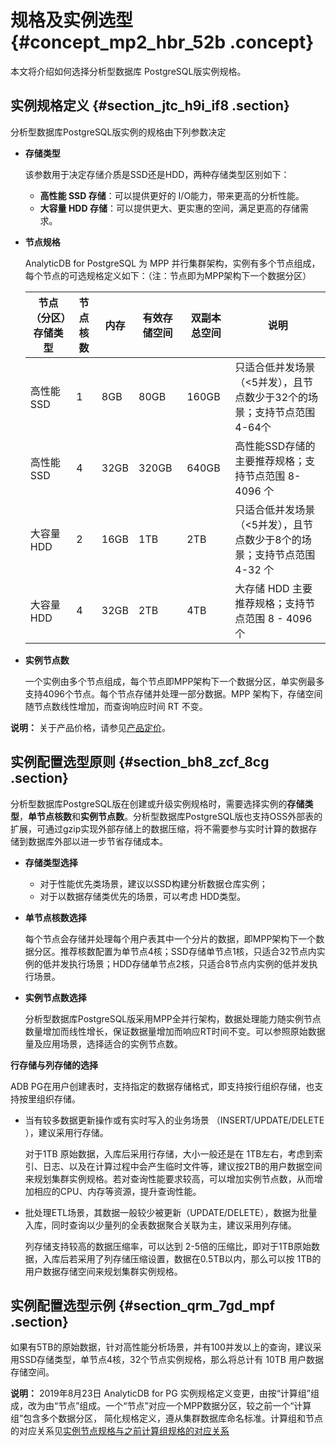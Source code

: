 # 规格及实例选型 {#concept_mp2_hbr_52b .concept}

本文将介绍如何选择分析型数据库 PostgreSQL版实例规格。

## 实例规格定义 {#section_jtc_h9i_if8 .section}

分析型数据库PostgreSQL版实例的规格由下列参数决定

-   **存储类型** 

    该参数用于决定存储介质是SSD还是HDD，两种存储类型区别如下：

    -   **高性能 SSD 存储**：可以提供更好的 I/O能力，带来更高的分析性能。
    -   **大容量 HDD 存储**：可以提供更大、更实惠的空间，满足更高的存储需求。
-   **节点规格** 

    AnalyticDB for PostgreSQL 为 MPP 并行集群架构，实例有多个节点组成，每个节点的可选规格定义如下：（注：节点即为MPP架构下一个数据分区）

    |节点（分区）存储类型|节点核数|内存|有效存储空间|双副本总空间|说明|
    |----------|----|--|------|------|--|
    |高性能 SSD|1|8GB|80GB|160GB|只适合低并发场景（<5并发），且节点数少于32个的场景；支持节点范围4-64个|
    |高性能 SSD|4|32GB|320GB|640GB|高性能SSD存储的主要推荐规格；支持节点范围 8-4096 个|
    |大容量 HDD|2|16GB|1TB|2TB|只适合低并发场景（<5并发），且节点数少于8个的场景；支持节点范围 4-32 个|
    |大容量 HDD|4|32GB|2TB|4TB|大存储 HDD 主要推荐规格；支持节点范围 8 - 4096个|

-   **实例节点数** 

    一个实例由多个节点组成，每个节点即MPP架构下一个数据分区，单实例最多支持4096个节点。每个节点存储并处理一部分数据。MPP 架构下，存储空间随节点数线性增加，而查询响应时间 RT 不变。


**说明：** 关于产品价格，请参见[产品定价](../../../../cn.zh-CN/产品定价/产品定价.md#)。

## 实例配置选型原则 {#section_bh8_zcf_8cg .section}

分析型数据库PostgreSQL版在创建或升级实例规格时，需要选择实例的**存储类型**，**单节点核数**和**实例节点数**。分析型数据库PostgreSQL版也支持OSS外部表的扩展，可通过gzip实现外部存储上的数据压缩，将不需要参与实时计算的数据存储到数据库外部以进一步节省存储成本。

-   **存储类型选择** 
    -   对于性能优先类场景，建议以SSD构建分析数据仓库实例；
    -   对于以数据存储类优先的场景，可以考虑 HDD类型。
-   **单节点核数选择** 

    每个节点会存储并处理每个用户表其中一个分片的数据，即MPP架构下一个数据分区。推荐核数配置为单节点4核；SSD存储单节点1核，只适合32节点内实例的低并发执行场景；HDD存储单节点2核，只适合8节点内实例的低并发执行场景。

-   **实例节点数选择** 

    分析型数据库PostgreSQL版采用MPP全并行架构，数据处理能力随实例节点数量增加而线性增长，保证数据量增加而响应RT时间不变。可以参照原始数据量及应用场景，选择适合的实例节点数。


**行存储与列存储的选择**

ADB PG在用户创建表时，支持指定的数据存储格式，即支持按行组织存储，也支持按里组织存储。

-   当有较多数据更新操作或有实时写入的业务场景 （INSERT/UPDATE/DELETE ），建议采用行存储。

    对于1TB 原始数据，入库后采用行存储，大小一般还是在 1TB左右，考虑到索引、日志、以及在计算过程中会产生临时文件等，建议按2TB的用户数据空间来规划集群实例规格。若对查询性能要求较高，可以增加实例节点数，从而增加相应的CPU、内存等资源，提升查询性能。

-   批处理ETL场景，其数据一般较少被更新（UPDATE/DELETE），数据为批量入库，同时查询以少量列的全表数据聚合关联为主，建议采用列存储。

    列存储支持较高的数据压缩率，可以达到 2-5倍的压缩比，即对于1TB原始数据，入库后若采用了列存储压缩设置，数据在0.5TB以内，那么可以按 1TB的用户数据存储空间来规划集群实例规格。


## 实例配置选型示例 {#section_qrm_7gd_mpf .section}

如果有5TB的原始数据，针对高性能分析场景，并有100并发以上的查询，建议采用SSD存储类型，单节点4核，32个节点实例规格，那么将总计有 10TB 用户数据存储空间。

**说明：** 2019年8月23日 AnalyticDB for PG 实例规格定义变更，由按“计算组”组成，改为由“节点”组成。一个“节点”对应一个MPP数据分区，较之前一个“计算组”包含多个数据分区， 简化规格定义，遵从集群数据库命名标准。计算组和节点的对应关系见[实例节点规格与之前计算组规格的对应关系](../DNgpdb1830546/ZH-CN_TP_1487775_V1.dita#concept_1877783)

